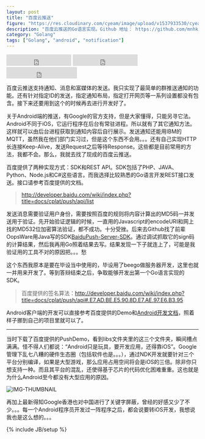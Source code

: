 ```yaml
---
layout: post
title: "百度云推送"
figure: "https://res.cloudinary.com/cyeam/image/upload/v1537933530/cyeam/baiduyunpush.png"
description: "百度云推送的Go语言实现。Github 地址： https://github.com/mnhkahn/BaiduYunPush。"
category: "Golang"
tags: ["Golang", "android", "notification"]
---
```


<iframe src="http://ghbtns.com/github-btn.html?user=mnhkahn&repo=BaiduYunPush&type=watch&count=true&size=large"
  allowtransparency="true" frameborder="0" scrolling="0" width="170" height="30"></iframe>

<iframe src="http://ghbtns.com/github-btn.html?user=mnhkahn&repo=BaiduYunPush&type=fork&count=true&size=large"
  allowtransparency="true" frameborder="0" scrolling="0" width="170" height="30"></iframe>

<iframe src="http://ghbtns.com/github-btn.html?user=mnhkahn&type=follow&count=true&size=large"
  allowtransparency="true" frameborder="0" scrolling="0" width="185" height="30"></iframe>

百度云推送支持通知、消息和富媒体的发送。我只实现了最简单的群推送通知的功能。还有针对指定ID的发送，指定通知布局，指定打开网页等一系列设置都没有包含。接下来还要用到这个的时候再去进行开发好了。

关于Android端的推送，有Google的官方支持，但是大家懂得，只能另寻它法。Android不同于iOS，它运行程序在后台有常驻进程。所以就有了其它通知方法。这样就可以由后台进程获取到通知内容后自行展示。发送通知还能用IBM的MQTT，虽然我在他们部门实习过，但是这个东西不会用。。。还有自己实现HTTP长连接Keep-Alive，发送Request之后等待Response。这些都是目前常用的方法，我都不会。那么，我就去找了现成的百度云推送。

百度提供了两种实现方式：SDK和REST API。SDK包括了PHP、JAVA、Python、Node.js和C#这些语言。而我选择比较熟悉的Go语言开发REST接口发送。接口请参考百度提供的文档。

> http://developer.baidu.com/wiki/index.php?title=docs/cplat/push/api/list

发送消息需要验证用户身份，需要按照百度的规则将内容计算出的MD5码一并发送用于验证。先开始验证逻辑的时候，一直用的Javascript的encodeURI和网上找的MD532位加密算法验证，都不成功。十分受挫。后来去Github找了前辈OopsWare用Java写的SDK[BaiduPush-Server-SDK](https://github.com/OopsWare/BaiduPush-Server-SDK)。通过调试抓取它的sign码的计算结果，然后我再用Go照着结果去写。结果发现一下子就连上了，可能是我验证用的工具不对的原因把。。。愁

这个东西我原本是要在毕设当中使用的，毕设用了beego做服务器开发，这里也就一并用来开发了。等到答辩结束之后，争取能够开发出第一个Go语言实现的SDK。

> 百度提供的签名算法：http://developer.baidu.com/wiki/index.php?title=docs/cplat/push/api#.E7.AD.BE.E5.90.8D.E7.AE.97.E6.B3.95

Android客户端的开发可以直接参考百度提供的Demo和[Android开发文档](http://bs.baidu.com/push-sdk-release/Baidu-Push-SDK-Android-L2-4.0.0.zip)，照着样子挪到自己的项目里就可以了。

---

当时下载了百度提供的PushDemo，看到libs文件夹里的这三个文件夹，瞬间槽点满满。怪不得人们都说：“Android只是玩具，要开发应用，还得靠iOS”。Google管理下乱七八糟的硬件生态圈（包括软件也是。。。），通过NDK开发就要针对三个平台分别编译，如果是大型游戏，那么应用占用空间将会是iOS的三倍。除非你只想支持一种。而且其平台的混乱，还使得基于芯片的代码优化困难重重。这也就是为什么Android至今都没有大型应用的原因。

![IMG-THUMBNAIL](https://res.cloudinary.com/cyeam/image/upload/v1537933530/cyeam/android_tucao.png)

再加上最新得知Google香港也对中国进行了关键字屏蔽，曾经的好感又少了不少。。。每一个Android程序员开发过一阵程序之后，都会说要转iOS开发，我想说我也是这么想的。。。

{% include JB/setup %}
